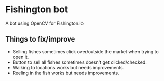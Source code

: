 # Fishington bot
A bot using OpenCV for Fishington.io

## Things to fix/improve
- Selling fishes sometimes click over/outside the market when trying to open it.
- Button to sell all fishes sometimes doesn't get clicked/checked.
- Walking to locations works but needs improvements.
- Reeling in the fish works but needs improvements.
